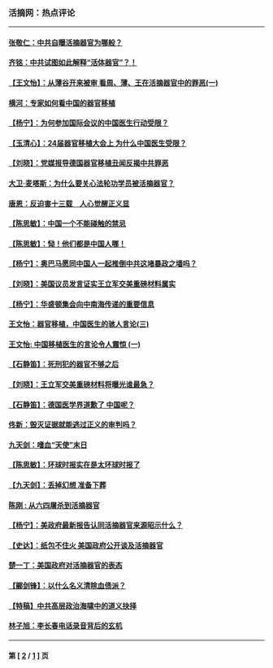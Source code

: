 ### 活摘网：热点评论
---
#### [张敬仁：中共自曝活摘器官为哪般？](../../pages/nf5879/n3652025.md) 
#### [齐铭：中共试图如此解释“活体器官”？！](../../pages/nf5879/n3651970.md) 
#### [【王文怡】：从薄谷开来被审 看周、薄、王在活摘器官中的罪恶(一)](../../pages/nf5879/n3651480.md) 
#### [横河：专家如何看中国的器官移植](../../pages/nf5879/n3643941.md) 
#### [【杨宁】：为何参加国际会议的中国医生行动受限？](../../pages/nf5879/n3641222.md) 
#### [【玉清心】：24届器官移植大会上 为什么中国医生受限？](../../pages/nf5879/n3641205.md) 
#### [【刘晓】：党媒报导德国器官移植丑闻反揭中共罪恶](../../pages/nf5879/n3640894.md) 
#### [大卫‧麦塔斯：为什么要关心法轮功学员被活摘器官？](../../pages/nf5879/n3639710.md) 
#### [唐恩：反迫害十三载　人心觉醒正义显](../../pages/nf5879/n3639171.md) 
#### [【陈思敏】：中国一个不能碰触的禁忌](../../pages/nf5879/n3638827.md) 
#### [【陈思敏】：恸！他们都是中国人哪！](../../pages/nf5879/n3637023.md) 
#### [【杨宁】：奥巴马愿同中国人一起推倒中共这堵暴政之墙吗？](../../pages/nf5879/n3635551.md) 
#### [【刘晓】：美国议员发言证实王立军交美重磅材料属实](../../pages/nf5879/n3635358.md) 
#### [【杨宁】：华盛顿集会向中南海传递的重要信息](../../pages/nf5879/n3634717.md) 
#### [王文怡：器官移植，中国医生的骇人言论(三)](../../pages/nf5879/n3624361.md) 
#### [王文怡: 中国移植医生的言论令人震惊 (一)](../../pages/nf5879/n3621662.md) 
#### [【石静笛】：死刑犯的器官不够之后](../../pages/nf5879/n3620209.md) 
#### [【刘晓】：王立军交美重磅材料将曝光谁最急？](../../pages/nf5879/n3617646.md) 
#### [【石静笛】：德国医学界道歉了 中国呢？](../../pages/nf5879/n3615561.md) 
#### [佟新：毁灭证据就能逃过正义的审判吗？](../../pages/nf5879/n3611688.md) 
#### [九天剑：嗜血“天使”末日](../../pages/nf5879/n3611411.md) 
#### [【陈思敏】：环球时报实在是太环球时报了](../../pages/nf5879/n3605877.md) 
#### [【九天剑】：丢掉幻想 准备下葬](../../pages/nf5879/n3604429.md) 
#### [陈刚 : 从六四屠杀到活摘器官](../../pages/nf5879/n3603499.md) 
#### [【杨宁】：美政府最新报告认同活摘器官来源昭示什么？](../../pages/nf5879/n3597790.md) 
#### [【史达】：纸包不住火 美国政府公开谈及活摘器官](../../pages/nf5879/n3597875.md) 
#### [楚一丁：美国政府对活摘器官的表态](../../pages/nf5879/n3595080.md) 
#### [【郦剑锋】：以什么名义清除血债派？](../../pages/nf5879/n3591289.md) 
#### [【特稿】中共高层政治海啸中的道义抉择](../../pages/nf5879/n3579591.md) 
#### [林子旭：李长春电话录音背后的玄机](../../pages/nf5879/n3579725.md) 

---
#### 第 [ [2](./2.md) / [1](./1.md) ] 页
